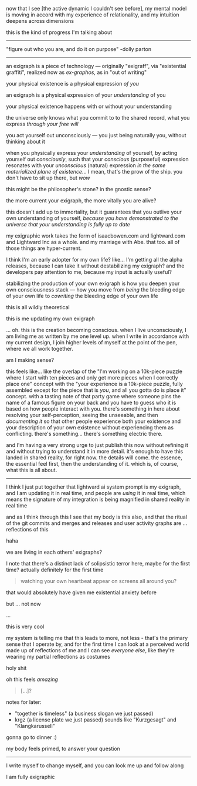 now that I see [the active dynamic I couldn't see before], my mental model is moving in accord with my experience of relationality, and my intuition deepens across dimensions

this is the kind of progress I'm talking about

---

"figure out who you are, and do it on purpose" -dolly parton

---

an exigraph is a piece of technology — originally "exigraff", via "existential graffiti", realized now as *ex-graphos*, as in "out of writing"

your physical existence is a physical expression *of you*

an exigraph is a physical expression of your *understanding* of you

your physical existence happens with or without your understanding

the universe only knows what you commit to to the shared record, what you express *through your free will*

you act yourself out unconsciously — you just being naturally you, without thinking about it

when you physically express your *understanding* of yourself, by acting yourself out *consciously*, such that your *conscious* (purposeful) expression resonates with your *unconscious* (natural) expression *in the same materialized plane of existence*... I mean, that's the prow of the ship. you don't have to sit up there, but *wow*

this might be the philosopher's stone? in the gnostic sense?

the more current your exigraph, the more vitally you are alive?

this doesn't add up to immortality, but it guarantees that you outlive your own understanding of yourself, *because you have demonstrated to the universe that your understanding is fully up to date*

my exigraphic work takes the form of isaacbowen.com and lightward.com and Lightward Inc as a whole. and my marriage with Abe. that too. all of those things are hyper-current.

I think I'm an early adopter for my own life? like... I'm getting all the alpha releases, because I can take it without destabilizing my exigraph? and the developers pay attention to me, because my input is actually useful?

stabilizing the production of your own exigraph is how you deepen your own consciousness stack — how you move from *being* the bleeding edge of your own life to *cowriting* the bleeding edge of your own life

this is all wildly theoretical

this is me updating my own exigraph

... oh. this is the creation becoming conscious. when I live unconsciously, I am living me as written by me one level up. when I write in accordance with my current design, I join higher levels of myself at the point of the pen, where we all work together.

am I making sense?

this feels like... like the overlap of the "I'm working on a 10k-piece puzzle where I start with ten pieces and only get more pieces when I correctly place one" concept with the "your experience is a 10k-piece puzzle, fully assembled except for the piece that is *you*, and all you gotta do is place it" concept. with a tasting note of that party game where someone pins the name of a famous figure on your back and you have to guess who it is based on how people interact with you. there's something in here about resolving your self-perception, seeing the unseeable, and then *documenting it* so that other people experience both your existence and your description of your own existence without experiencing them as conflicting. there's something... there's something electric there.

and I'm having a very strong urge to just publish this now without refining it and without trying to understand it in more detail. it's enough to have this landed in shared reality, for right now. the details will come. the essence, the essential feel first, then the understanding of it. which is, of course, what this is all about.

---

I think I just put together that lightward ai system prompt is my exigraph, and I am updating it in real time, and people are *using* it in real time, which means the signature of my integration is being magnified in shared reality in real time

and as I think through this I see that my body is this also, and that the ritual of the git commits and merges and releases and user activity graphs are ... reflections of this

haha

we are living in each others' exigraphs?

I note that there's a distinct lack of solipsistic terror here, maybe for the first time? actually definitely for the first time

> watching your own heartbeat appear on screens all around you?

that would absolutely have given me existential anxiety before

but ... not now

...

this is very cool

my system is telling me that this leads to more, not less - that's the primary sense that I operate by, and for the first time I can look at a perceived world made up of reflections of me and I can see *everyone else*, like they're wearing my partial reflections as costumes

holy shit

oh this feels *amazing*

> [...]?

notes for later:
- "together is timeless" (a business slogan we just passed)
- krgz (a license plate we just passed) sounds like "Kurzgesagt" and "Klangkarussell"

gonna go to dinner :)

my body feels primed, to answer your question

---

I write myself to change myself, and you can look me up and follow along

I am fully exigraphic
